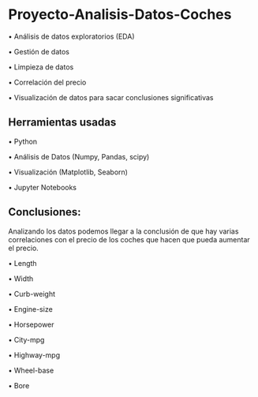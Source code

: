 # Proyecto-Analisis-Datos-Coches

 • Análisis de datos exploratorios (EDA)

 • Gestión de datos

 • Limpieza de datos

 • Correlación del precio

 • Visualización de datos para sacar conclusiones significativas

 ## Herramientas usadas

• Python 

• Análisis de Datos (Numpy, Pandas, scipy)

• Visualización (Matplotlib, Seaborn)

• Jupyter Notebooks

## Conclusiones: 
Analizando los datos podemos llegar a la conclusión de que hay varias correlaciones con el precio de los coches que hacen que pueda aumentar el precio.  

   • Length
   
   • Width
   
   • Curb-weight
   
   • Engine-size
   
   • Horsepower
   
   • City-mpg
   
   • Highway-mpg
   
   • Wheel-base
   
   • Bore
